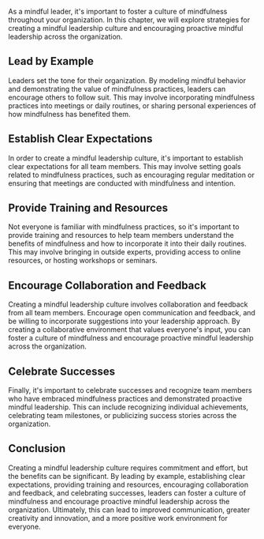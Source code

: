 
As a mindful leader, it's important to foster a culture of mindfulness throughout your organization. In this chapter, we will explore strategies for creating a mindful leadership culture and encouraging proactive mindful leadership across the organization.

Lead by Example
---------------

Leaders set the tone for their organization. By modeling mindful behavior and demonstrating the value of mindfulness practices, leaders can encourage others to follow suit. This may involve incorporating mindfulness practices into meetings or daily routines, or sharing personal experiences of how mindfulness has benefited them.

Establish Clear Expectations
----------------------------

In order to create a mindful leadership culture, it's important to establish clear expectations for all team members. This may involve setting goals related to mindfulness practices, such as encouraging regular meditation or ensuring that meetings are conducted with mindfulness and intention.

Provide Training and Resources
------------------------------

Not everyone is familiar with mindfulness practices, so it's important to provide training and resources to help team members understand the benefits of mindfulness and how to incorporate it into their daily routines. This may involve bringing in outside experts, providing access to online resources, or hosting workshops or seminars.

Encourage Collaboration and Feedback
------------------------------------

Creating a mindful leadership culture involves collaboration and feedback from all team members. Encourage open communication and feedback, and be willing to incorporate suggestions into your leadership approach. By creating a collaborative environment that values everyone's input, you can foster a culture of mindfulness and encourage proactive mindful leadership across the organization.

Celebrate Successes
-------------------

Finally, it's important to celebrate successes and recognize team members who have embraced mindfulness practices and demonstrated proactive mindful leadership. This can include recognizing individual achievements, celebrating team milestones, or publicizing success stories across the organization.

Conclusion
----------

Creating a mindful leadership culture requires commitment and effort, but the benefits can be significant. By leading by example, establishing clear expectations, providing training and resources, encouraging collaboration and feedback, and celebrating successes, leaders can foster a culture of mindfulness and encourage proactive mindful leadership across the organization. Ultimately, this can lead to improved communication, greater creativity and innovation, and a more positive work environment for everyone.
